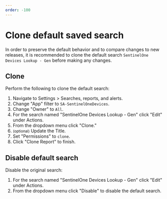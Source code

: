 ```yaml
---
order: -100
---
```


# Clone default saved search

In order to preserve the default behavior and to compare changes to new releases, it is recommended to clone the default search `SentinelOne Devices Lookup - Gen` before making any changes.

## Clone

Perform the following to clone the default search:

1. Navigate to Settings > Searches, reports, and alerts.
1. Change "App" filter to `SA-SentinelOneDevices`.
1. Change "Owner" to `All`.
1. For the search named "SentinelOne Devices Lookup - Gen" click "Edit" under Actions.
1. From the dropdown menu click "Clone."
1. <small>(optional)</small> Update the Title.
1. Set "Permissions" to `clone`.
1. Click "Clone Report" to finish.

## Disable default search

Disable the original search:

1. For the search named "SentinelOne Devices Lookup - Gen" click "Edit" under Actions.
1. From the dropdown menu click "Disable" to disable the default search.
